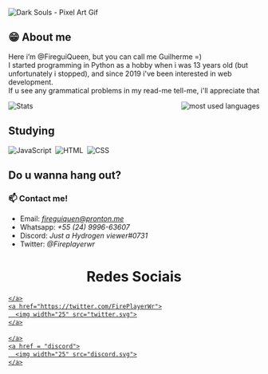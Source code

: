 <p align="left">
  <img src="https://i.imgur.com/cEZ7R4g.gif" alt="Dark Souls - Pixel Art Gif" title="Dark Souls Warrior Pixel Art"/>
</p>

## :grin: About me
Here i’m @FireguiQueen, but you can call me Guilherme =) </br>
I started programming in Python as a hobby when i was 13 years old (but unfortunately i stopped), and since 2019 i've been interested in web development. </br>
If u see any grammatical problems in my read-me tell-me, i'll appreciate that

<div>
   <img height="190em" src="https://github-readme-stats.vercel.app/api?username=fireguiqueen&show_icons=true&theme=dracula" alt="Stats"/>
  <img align="right" height="170em" src="https://github-readme-stats.vercel.app/api/top-langs/?username=fireguiqueen&layout=compact&langs_count=16&theme=dracula" alt="most used languages"/>
</div>

## Studying 
![JavaScript](https://img.shields.io/badge/-JavaScript-05122A?style=flat&logo=javascript)&nbsp;
![HTML](https://img.shields.io/badge/-HTML-05122A?style=flat&logo=HTML5)&nbsp;
![CSS](https://img.shields.io/badge/-CSS-05122A?style=flat&logo=CSS3&logoColor=1572B6)&nbsp;


## Do u wanna hang out? 
### 📫 Contact me! 
+ Email: *fireguiquen@pronton.me*
+ Whatsapp: *+55 (24) 9996-63607*
+ Discord: *Just a Hydrogen viewer#0731*
+ Twitter: *@Fireplayerwr*


<h1 align="center">Redes Sociais</h1>
    <a href = "mailto: fireguiqueen@proton.me>
      <img width="30" src="gmail.svg">
      
    </a>
    <a href="https://twitter.com/FirePlayerWr">
      <img width="25" src="twitter.svg">
    </a>
    
    </a>
    <a href = "discord">
      <img width="25" src="discord.svg">
    </a>
</div>


<!---
FireguiQueen/FireguiQueen is a ✨ special ✨ repository because its `README.md` (this file) appears on your GitHub profile.
You can click the Preview link to take a look at your changes.
--->
